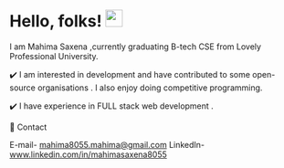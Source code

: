 
# Hello, folks! <img src="https://raw.githubusercontent.com/mahimasaxena8055/mahimasaxena8055/master/wave.gif" width="30px">

I am Mahima Saxena ,currently graduating B-tech CSE from Lovely Professional University.

✔️ I am interested in development and have contributed to some open-source organisations . I also enjoy doing competitive programming.

✔️ I have experience in FULL stack web development .

📱 Contact

E-mail- mahima8055.mahima@gmail.com 
LinkedIn- www.linkedin.com/in/mahimasaxena8055

